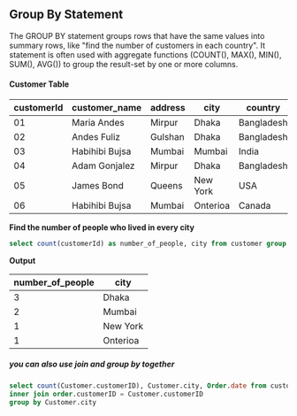 ## Group By Statement

The GROUP BY statement groups rows that have the same values into summary rows, like "find the number of customers in each country".
It statement is often used with aggregate functions (COUNT(), MAX(), MIN(), SUM(), AVG()) to group the result-set by one or more columns.

#### Customer Table

| customerId | customer_name  | address | city     | country    | salary | age |
| ---------- | -------------- | ------- | -------- | ---------- | ------ | --- |
| 01         | Maria Andes    | Mirpur  | Dhaka    | Bangladesh | 50000  | 30  |
| 02         | Andes Fuliz    | Gulshan | Dhaka    | Bangladesh | 55000  | 28  |
| 03         | Habihibi Bujsa | Mumbai  | Mumbai   | India      | 60000  | 35  |
| 04         | Adam Gonjalez  | Mirpur  | Dhaka    | Bangladesh | 52000  | 32  |
| 05         | James Bond     | Queens  | New York | USA        | 75000  | 40  |
| 06         | Habihibi Bujsa | Mumbai  | Onterioa | Canada     | 58000  | 37  |

**Find the number of people who lived in every city**

```sql
select count(customerId) as number_of_people, city from customer group by city order by count(customerId) desc
```

**Output**

| number_of_people | city     |
| ---------------- | -------- |
| 3                | Dhaka    |
| 2                | Mumbai   |
| 1                | New York |
| 1                | Onterioa |

##### you can also use join and group by together

```sql
select count(Customer.customerID), Customer.city, Order.date from customer
inner join order.customerID = Customer.customerID
group by Customer.city

```
